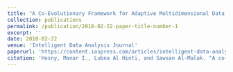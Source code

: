 ```yaml
---
title: "A Co-Evolutionary Framework for Adaptive Multidimensional Data Clustering"
collection: publications
permalink: /publication/2018-02-22-paper-title-number-1
excerpt: ''
date: 2018-02-22
venue: 'Intelligent Data Analysis Journal'
paperurl: 'https://content.iospress.com/articles/intelligent-data-analysis/ida163222'
citation: 'Hosny, Manar I., Lubna Al Hinti, and Sawsan Al-Malak. "A co-evolutionary framework for adaptive multidimensional data clustering." Intelligent Data Analysis 22.1 (2018): 77-101.'
---
```

